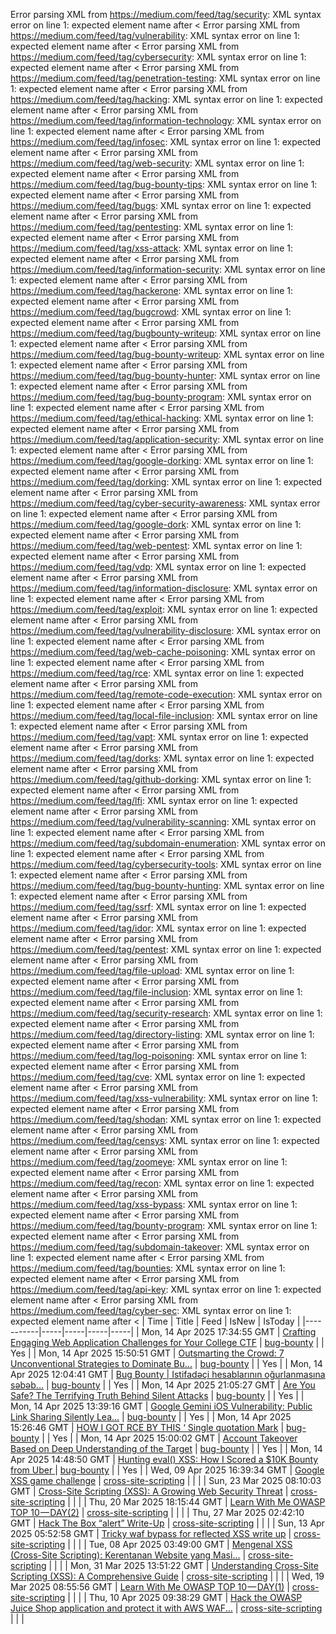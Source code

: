 Error parsing XML from https://medium.com/feed/tag/security: XML syntax error on line 1: expected element name after <
Error parsing XML from https://medium.com/feed/tag/vulnerability: XML syntax error on line 1: expected element name after <
Error parsing XML from https://medium.com/feed/tag/cybersecurity: XML syntax error on line 1: expected element name after <
Error parsing XML from https://medium.com/feed/tag/penetration-testing: XML syntax error on line 1: expected element name after <
Error parsing XML from https://medium.com/feed/tag/hacking: XML syntax error on line 1: expected element name after <
Error parsing XML from https://medium.com/feed/tag/information-technology: XML syntax error on line 1: expected element name after <
Error parsing XML from https://medium.com/feed/tag/infosec: XML syntax error on line 1: expected element name after <
Error parsing XML from https://medium.com/feed/tag/web-security: XML syntax error on line 1: expected element name after <
Error parsing XML from https://medium.com/feed/tag/bug-bounty-tips: XML syntax error on line 1: expected element name after <
Error parsing XML from https://medium.com/feed/tag/bugs: XML syntax error on line 1: expected element name after <
Error parsing XML from https://medium.com/feed/tag/pentesting: XML syntax error on line 1: expected element name after <
Error parsing XML from https://medium.com/feed/tag/xss-attack: XML syntax error on line 1: expected element name after <
Error parsing XML from https://medium.com/feed/tag/information-security: XML syntax error on line 1: expected element name after <
Error parsing XML from https://medium.com/feed/tag/hackerone: XML syntax error on line 1: expected element name after <
Error parsing XML from https://medium.com/feed/tag/bugcrowd: XML syntax error on line 1: expected element name after <
Error parsing XML from https://medium.com/feed/tag/bugbounty-writeup: XML syntax error on line 1: expected element name after <
Error parsing XML from https://medium.com/feed/tag/bug-bounty-writeup: XML syntax error on line 1: expected element name after <
Error parsing XML from https://medium.com/feed/tag/bug-bounty-hunter: XML syntax error on line 1: expected element name after <
Error parsing XML from https://medium.com/feed/tag/bug-bounty-program: XML syntax error on line 1: expected element name after <
Error parsing XML from https://medium.com/feed/tag/ethical-hacking: XML syntax error on line 1: expected element name after <
Error parsing XML from https://medium.com/feed/tag/application-security: XML syntax error on line 1: expected element name after <
Error parsing XML from https://medium.com/feed/tag/google-dorking: XML syntax error on line 1: expected element name after <
Error parsing XML from https://medium.com/feed/tag/dorking: XML syntax error on line 1: expected element name after <
Error parsing XML from https://medium.com/feed/tag/cyber-security-awareness: XML syntax error on line 1: expected element name after <
Error parsing XML from https://medium.com/feed/tag/google-dork: XML syntax error on line 1: expected element name after <
Error parsing XML from https://medium.com/feed/tag/web-pentest: XML syntax error on line 1: expected element name after <
Error parsing XML from https://medium.com/feed/tag/vdp: XML syntax error on line 1: expected element name after <
Error parsing XML from https://medium.com/feed/tag/information-disclosure: XML syntax error on line 1: expected element name after <
Error parsing XML from https://medium.com/feed/tag/exploit: XML syntax error on line 1: expected element name after <
Error parsing XML from https://medium.com/feed/tag/vulnerability-disclosure: XML syntax error on line 1: expected element name after <
Error parsing XML from https://medium.com/feed/tag/web-cache-poisoning: XML syntax error on line 1: expected element name after <
Error parsing XML from https://medium.com/feed/tag/rce: XML syntax error on line 1: expected element name after <
Error parsing XML from https://medium.com/feed/tag/remote-code-execution: XML syntax error on line 1: expected element name after <
Error parsing XML from https://medium.com/feed/tag/local-file-inclusion: XML syntax error on line 1: expected element name after <
Error parsing XML from https://medium.com/feed/tag/vapt: XML syntax error on line 1: expected element name after <
Error parsing XML from https://medium.com/feed/tag/dorks: XML syntax error on line 1: expected element name after <
Error parsing XML from https://medium.com/feed/tag/github-dorking: XML syntax error on line 1: expected element name after <
Error parsing XML from https://medium.com/feed/tag/lfi: XML syntax error on line 1: expected element name after <
Error parsing XML from https://medium.com/feed/tag/vulnerability-scanning: XML syntax error on line 1: expected element name after <
Error parsing XML from https://medium.com/feed/tag/subdomain-enumeration: XML syntax error on line 1: expected element name after <
Error parsing XML from https://medium.com/feed/tag/cybersecurity-tools: XML syntax error on line 1: expected element name after <
Error parsing XML from https://medium.com/feed/tag/bug-bounty-hunting: XML syntax error on line 1: expected element name after <
Error parsing XML from https://medium.com/feed/tag/ssrf: XML syntax error on line 1: expected element name after <
Error parsing XML from https://medium.com/feed/tag/idor: XML syntax error on line 1: expected element name after <
Error parsing XML from https://medium.com/feed/tag/pentest: XML syntax error on line 1: expected element name after <
Error parsing XML from https://medium.com/feed/tag/file-upload: XML syntax error on line 1: expected element name after <
Error parsing XML from https://medium.com/feed/tag/file-inclusion: XML syntax error on line 1: expected element name after <
Error parsing XML from https://medium.com/feed/tag/security-research: XML syntax error on line 1: expected element name after <
Error parsing XML from https://medium.com/feed/tag/directory-listing: XML syntax error on line 1: expected element name after <
Error parsing XML from https://medium.com/feed/tag/log-poisoning: XML syntax error on line 1: expected element name after <
Error parsing XML from https://medium.com/feed/tag/cve: XML syntax error on line 1: expected element name after <
Error parsing XML from https://medium.com/feed/tag/xss-vulnerability: XML syntax error on line 1: expected element name after <
Error parsing XML from https://medium.com/feed/tag/shodan: XML syntax error on line 1: expected element name after <
Error parsing XML from https://medium.com/feed/tag/censys: XML syntax error on line 1: expected element name after <
Error parsing XML from https://medium.com/feed/tag/zoomeye: XML syntax error on line 1: expected element name after <
Error parsing XML from https://medium.com/feed/tag/recon: XML syntax error on line 1: expected element name after <
Error parsing XML from https://medium.com/feed/tag/xss-bypass: XML syntax error on line 1: expected element name after <
Error parsing XML from https://medium.com/feed/tag/bounty-program: XML syntax error on line 1: expected element name after <
Error parsing XML from https://medium.com/feed/tag/subdomain-takeover: XML syntax error on line 1: expected element name after <
Error parsing XML from https://medium.com/feed/tag/bounties: XML syntax error on line 1: expected element name after <
Error parsing XML from https://medium.com/feed/tag/api-key: XML syntax error on line 1: expected element name after <
Error parsing XML from https://medium.com/feed/tag/cyber-sec: XML syntax error on line 1: expected element name after <
| Time | Title | Feed | IsNew | IsToday |
|-----------|-----|-----|-----|-----|
| Mon, 14 Apr 2025 17:34:55 GMT | [Crafting Engaging Web Application Challenges for Your College CTF](https://freedium.cfd/https://medium.com/p/b712e10b9ed6) | [bug-bounty](https://medium.com/feed/tag/bug-bounty) |  | Yes |
| Mon, 14 Apr 2025 15:50:51 GMT | [Outsmarting the Crowd: 7 Unconventional Strategies to Dominate Bu...](https://freedium.cfd/https://medium.com/p/e5432e5fddd2) | [bug-bounty](https://medium.com/feed/tag/bug-bounty) |  | Yes |
| Mon, 14 Apr 2025 12:04:41 GMT | [Bug Bounty \| Istifadəçi hesablarının oğurlanmasına səbəb...](https://freedium.cfd/https://medium.com/p/2693a2aa2520) | [bug-bounty](https://medium.com/feed/tag/bug-bounty) |  | Yes |
| Mon, 14 Apr 2025 21:05:27 GMT | [Are You Safe? The Terrifying Truth Behind Silent Attacks](https://freedium.cfd/https://medium.com/p/544d63139019) | [bug-bounty](https://medium.com/feed/tag/bug-bounty) |  | Yes |
| Mon, 14 Apr 2025 13:39:16 GMT | [Google Gemini iOS Vulnerability: Public Link Sharing Silently Lea...](https://freedium.cfd/https://medium.com/p/e1f80cbea25c) | [bug-bounty](https://medium.com/feed/tag/bug-bounty) |  | Yes |
| Mon, 14 Apr 2025 15:26:46 GMT | [HOW I GOT RCE BY THIS ‘ Single quotation Mark](https://freedium.cfd/https://medium.com/p/3a81be69a0d2) | [bug-bounty](https://medium.com/feed/tag/bug-bounty) |  | Yes |
| Mon, 14 Apr 2025 15:00:02 GMT | [Account Takeover Based on Deep Understanding of the Target](https://freedium.cfd/https://medium.com/p/9c02b8af88fa) | [bug-bounty](https://medium.com/feed/tag/bug-bounty) |  | Yes |
| Mon, 14 Apr 2025 14:48:50 GMT | [Hunting eval() XSS: How I Scored a $10K Bounty from Uber ](https://freedium.cfd/https://medium.com/p/c77aaf93574a) | [bug-bounty](https://medium.com/feed/tag/bug-bounty) |  | Yes |
| Wed, 09 Apr 2025 16:39:34 GMT | [Google XSS game challenge](https://freedium.cfd/https://medium.com/p/337cacd9d49a) | [cross-site-scripting](https://medium.com/feed/tag/cross-site-scripting) |  |  |
| Sun, 23 Mar 2025 08:10:03 GMT | [Cross-Site Scripting (XSS): A Growing Web Security Threat](https://freedium.cfd/https://medium.com/p/d952fc9a52a1) | [cross-site-scripting](https://medium.com/feed/tag/cross-site-scripting) |  |  |
| Thu, 20 Mar 2025 18:15:44 GMT | [Learn With Me OWASP TOP 10 — DAY(2)](https://freedium.cfd/https://medium.com/p/4542b9ff6396) | [cross-site-scripting](https://medium.com/feed/tag/cross-site-scripting) |  |  |
| Thu, 27 Mar 2025 02:42:10 GMT | [Hack The Box “alert” Write-Up](https://freedium.cfd/https://medium.com/p/b27107f6c227) | [cross-site-scripting](https://medium.com/feed/tag/cross-site-scripting) |  |  |
| Sun, 13 Apr 2025 05:52:58 GMT | [Tricky waf bypass for reflected XSS write up](https://freedium.cfd/https://medium.com/p/88da44cdc8c4) | [cross-site-scripting](https://medium.com/feed/tag/cross-site-scripting) |  |  |
| Tue, 08 Apr 2025 03:49:00 GMT | [Mengenal XSS (Cross-Site Scripting): Kerentanan Website yang Masi...](https://freedium.cfd/https://medium.com/p/8d833119d34e) | [cross-site-scripting](https://medium.com/feed/tag/cross-site-scripting) |  |  |
| Mon, 31 Mar 2025 13:51:22 GMT | [Understanding Cross-Site Scripting (XSS): A Comprehensive Guide](https://freedium.cfd/https://medium.com/p/056bf7a0fbc0) | [cross-site-scripting](https://medium.com/feed/tag/cross-site-scripting) |  |  |
| Wed, 19 Mar 2025 08:55:56 GMT | [Learn With Me OWASP TOP 10 — DAY(1)](https://freedium.cfd/https://medium.com/p/9343ec3517f2) | [cross-site-scripting](https://medium.com/feed/tag/cross-site-scripting) |  |  |
| Thu, 10 Apr 2025 09:38:29 GMT | [Hack the OWASP Juice Shop application and protect it with AWS WAF...](https://freedium.cfd/https://medium.com/p/2d1d34693ee7) | [cross-site-scripting](https://medium.com/feed/tag/cross-site-scripting) |  |  |
